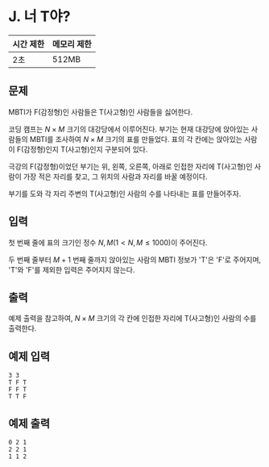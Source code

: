 # J. 너 T야?

| 시간 제한 | 메모리 제한 |
| --- | --- |
| 2초 | 512MB |

## 문제
MBTI가 F(감정형)인 사람들은 T(사고형)인 사람들을 싫어한다. 

코딩 캠프는 $N × M$ 크기의 대강당에서 이루어진다. 부기는 현재 대강당에 앉아있는 사람들의 MBTI를 조사하여  $N × M$ 크기의 표를 만들었다. 표의 각 칸에는 앉아있는 사람이 F(감정형)인지 T(사고형)인지 구분되어 있다. 

극강의 F(감정형)이었던 부기는 위, 왼쪽, 오른쪽, 아래로 인접한 자리에 T(사고형)인 사람이 가장 적은 자리를 찾고, 그 위치의 사람과 자리를 바꿀 예정이다. 

부기를 도와 각 자리 주변의 T(사고형)인 사람의 수를 나타내는 표를 만들어주자.

## 입력
첫 번째 줄에 표의 크기인 정수 $N,M(1 < N, M \leq 1000)$이 주어진다. 

두 번째 줄부터 $M+ 1$ 번째 줄까지 앉아있는 사람의 MBTI 정보가 'T'은 'F'로 주어지며, 'T'와 'F'를 제외한 입력은 주어지지 않는다.

## 출력
예제 출력을 참고하여, $N × M$ 크기의 각 칸에 인접한 자리에 T(사고형)인 사람의 수를 출력한다.

## 예제 입력

```
3 3
T F T
F F T
T T F
```

## 예제 출력

```
0 2 1
2 2 1
1 1 2
```
